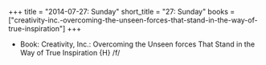 +++
title = "2014-07-27: Sunday"
short_title = "27: Sunday"
books = ["creativity-inc.-overcoming-the-unseen-forces-that-stand-in-the-way-of-true-inspiration"]
+++


* Book: Creativity, Inc.: Overcoming the Unseen forces That Stand in the Way of True Inspiration {H} /f/
